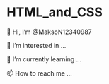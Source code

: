 # HTML_and_CSS

👋 Hi, I’m @MaksoN12340987

👀 I’m interested in ...

🌱 I’m currently learning ...

📫 How to reach me ...
